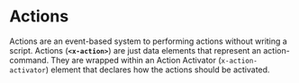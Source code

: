 # Actions

Actions are an event-based system to performing actions without writing a script. Actions (**`<x-action>`**) are just data elements that represent an action-command. They are wrapped within an Action Activator (```x-action-activator```) element that declares how the actions should be activated.

